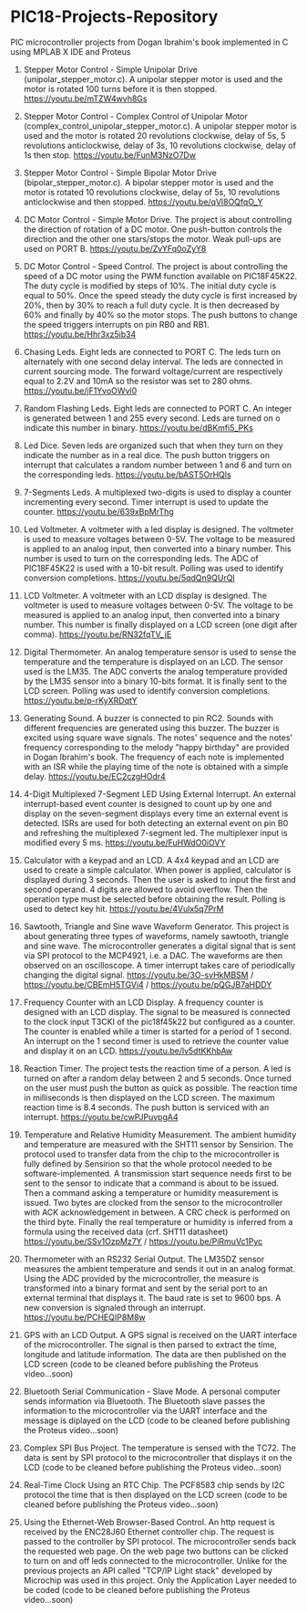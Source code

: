 # PIC18-Projects-Repository
PIC microcontroller projects from Dogan Ibrahim's book implemented in C using MPLAB X IDE and Proteus

1. Stepper Motor Control - Simple Unipolar Drive (unipolar_stepper_motor.c). A unipolar stepper motor is used and the motor is rotated 100 turns before it is then stopped. https://youtu.be/mTZW4wvh8Gs

2. Stepper Motor Control - Complex Control of Unipolar Motor (complex_control_unipolar_stepper_motor.c). A unipolar stepper motor is used and the motor is rotated 20 revolutions clockwise, delay of 5s, 5 revolutions anticlockwise, delay of 3s, 10 revolutions clockwise, delay of 1s then stop. https://youtu.be/FunM3NzO7Dw

3. Stepper Motor Control - Simple Bipolar Motor Drive (bipolar_stepper_motor.c). A bipolar stepper motor is used and the motor is rotated 10 revolutions clockwise, delay of 5s, 10 revolutions anticlockwise and then stopped. https://youtu.be/qVl8OQfqO_Y

4. DC Motor Control - Simple Motor Drive. The project is about controlling the direction of rotation of a DC motor. One push-button controls the direction and the other one stars/stops the motor. Weak pull-ups are used on PORT B. https://youtu.be/ZvYFq0oZyY8

5. DC Motor Control - Speed Control. The project is about controlling the speed of a DC motor using the PWM function available on PIC18F45K22. The duty cycle is modified by steps of 10%. The initial duty cycle is equal to 50%. Once the speed steady the duty cycle is first increased by 20%, then by 30% to reach a full duty cycle. It is then decreased by 60% and finally by 40% so the motor stops. The push buttons to change the speed triggers interrupts on pin RB0 and RB1. https://youtu.be/Hhr3xz5ib34

6. Chasing Leds. Eight leds are connected to PORT C. The leds turn on alternately with one second delay interval. The leds are connected in current sourcing mode. The forward voltage/current are respectively equal to 2.2V and 10mA so the resistor was set to 280 ohms. https://youtu.be/jF1YvoOWvl0

7. Random Flashing Leds. Eight leds are connected to PORT C. An integer is generated between 1 and 255 every second. Leds are turned on o indicate this number in binary. https://youtu.be/dBKmfi5_PKs

8. Led Dice. Seven leds are organized such that when they turn on they indicate the number as in a real dice. The push button triggers on interrupt that calculates a random number between 1 and 6 and turn on the corresponding leds. https://youtu.be/bAST5OrHQls

9. 7-Segments Leds. A multiplexed two-digits is used to display a counter incrementing every second. Timer interrupt is used to update the counter. https://youtu.be/639xBpMrThg

10. Led Voltmeter. A voltmeter with a led display is designed. The voltmeter is used to measure voltages between 0-5V. The voltage to be measured is applied to an analog input, then converted into a binary number. This number is used to turn on the corresponding leds. The ADC of PIC18F45K22 is used with a 10-bit result. Polling was used to identify conversion completions. https://youtu.be/5qdQn9QUrQI

11. LCD Voltmeter. A voltmeter with an LCD display is designed. The voltmeter is used to measure voltages between 0-5V. The voltage to be measured is applied to an analog input, then converted into a binary number. This number is finally displayed on a LCD screen (one digit after comma). https://youtu.be/RN32fqTV_jE

12. Digital Thermometer. An analog temperature sensor is used to sense the temperature and the temperature is displayed on an LCD. The sensor used is the LM35. The ADC converts the analog temperature provided by the LM35 sensor into a binary 10-bits format. It is finally sent to the LCD screen. Polling was used to identify conversion completions. https://youtu.be/p-rKyXRDqtY

13. Generating Sound. A buzzer is connected to pin RC2. Sounds with different frequencies are generated using this buzzer. The buzzer is excited using square wave signals. The notes' sequence and the notes' frequency corresponding to the melody "happy birthday" are provided in Dogan Ibrahim's book. The frequency of each note is implemented with an ISR while the playing time of the note is obtained with a simple delay. https://youtu.be/EC2czgHOdr4

14. 4-Digit Multiplexed 7-Segment LED Using External Interrupt. An external interrupt-based event counter is designed to count up by one and display on the seven-segment displays every time an external event is detected. ISRs are used for both detecting an external event on pin B0 and refreshing the multiplexed 7-segment led. The multiplexer input is modified every 5 ms. https://youtu.be/FuHWdO0iOVY

15. Calculator with a keypad and an LCD. A 4x4 keypad and an LCD are used to create a simple calculator. When power is applied, calculator is displayed during 3 seconds. Then the user is asked to input the first and second operand. 4 digits are allowed to avoid overflow. Then the operation type must be selected before obtaining the result. Polling is used to detect key hit. https://youtu.be/4Vulx5q7PrM

16. Sawtooth, Triangle and Sine wave Waveform Generator. This project is about generating three types of waveforms, namely sawtooth, triangle and sine wave. The microcontroller generates a digital signal that is sent via SPI protocol to the MCP4921, i.e. a DAC. The waveforms are then observed on an oscilloscope. A timer interrupt takes care of periodically changing the digital signal. https://youtu.be/3O-svHkMBSM  /  https://youtu.be/CBEmH5TGVi4   /  https://youtu.be/pQGJB7aHDDY 

17. Frequency Counter with an LCD Display. A frequency counter is designed with an LCD display. The signal to be measured is connected to the clock input T3CKI of the pic18f45k22 but configured as a counter. The counter is enabled while a timer is started for a period of 1 second. An interrupt on the 1 second timer is used to retrieve the counter value and display it on an LCD. https://youtu.be/lv5dtKKhbAw

18. Reaction Timer. The project tests the reaction time of a person. A led is turned on after a random delay between 2 and 5 seconds. Once turned on the user must push the button as quick as possible. The reaction time in milliseconds is then displayed on the LCD screen. The maximum reaction time is 8.4 seconds. The push button is serviced with an interrupt. https://youtu.be/cwPJPuvpgA4

19. Temperature and Relative Humidity Measurement. The ambient humidity and temperature are measured with the SHT11 sensor by Sensirion. The protocol used to transfer data from the chip to the microcontroller is fully defined by Sensirion so that the whole protocol needed to be software-implemented. A transmission start sequence needs first to be sent to the sensor to indicate that a command is about to be issued. Then a command asking a temperature or humidity measurement is issued. Two bytes are clocked from the sensor to the microcontroller with ACK acknowledgement in between. A CRC check is performed on the third byte. Finally the real temperature or humidity is inferred from a formula using the received data (crf. SHT11 datasheet) https://youtu.be/SSv1OzpMz7Y  /  https://youtu.be/PiRmuVc1Pyc

20. Thermometer with an RS232 Serial Output. The LM35DZ sensor measures the ambient temperature and sends it out in an analog format. Using the ADC provided by the microcontroller, the measure is transformed into a binary format and sent by the serial port to an external terminal that displays it. The baud rate is set to 9600 bps. A new conversion is signaled through an interrupt. https://youtu.be/PCHEQIP8M8w

21. GPS with an LCD Output. A GPS signal is received on the UART interface of the microcontroller. The signal is then parsed to extract the time, longitude and latitude information. The data are then published on the LCD screen (code to be cleaned before publishing the Proteus video...soon) 

22. Bluetooth Serial Communication - Slave Mode. A personal computer sends information via Bluetooth. The Bluetooth slave passes the information to the microcontroller via the UART interface and the message is diplayed on the LCD (code to be cleaned before publishing the Proteus video...soon) 

23. Complex SPI Bus Project. The temperature is sensed with the TC72. The data is sent by SPI protocol to the microcontroller that displays it on the LCD (code to be cleaned before publishing the Proteus video...soon) 

24. Real-Time Clock Using an RTC Chip. The PCF8583 chip sends by I2C protocol the time that is then displayed on the LCD screen (code to be cleaned before publishing the Proteus video...soon) 

25. Using the Ethernet-Web Browser-Based Control. An http request is received by the ENC28J60 Ethernet controller chip. The request is passed to the controller by SPI protocol. The microcontroller sends back the requested web page. On the web page two buttons can be clicked to turn on and off leds connected to the microcontroller. Unlike for the previous projects an API called "TCP/IP Light stack" developed by Microchip was used in this project. Only the Application Layer needed to be coded (code to be cleaned before publishing the Proteus video...soon) 

